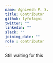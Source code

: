 ```yaml
---
name: Agnivesh P. S.
title: Contributor
github: lyfofagni
twitter: ""
linkedin: ""
slack: ""
joining_date: ""
role : contributor
---
```


Still waiting for this
